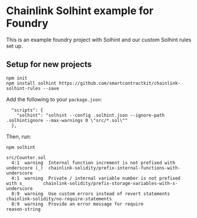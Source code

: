 # Chainlink Solhint example for Foundry

This is an example foundry project with Solhint and our custom Solhint rules set up.

## Setup for new projects

```
npm init 
npm install solhint https://github.com/smartcontractkit/chainlink-solhint-rules --save
```

Add the following to your `package.json`:

```
  "scripts": {
    "solhint": "solhint --config .solhint.json --ignore-path .solhintignore --max-warnings 0 \"src/*.sol\""
  },
```

Then, run:

```
npm solhint

src/Counter.sol
  4:1  warning  Internal function increment is not prefixed with underscore (_)  chainlink-solidity/prefix-internal-functions-with-underscore
  4:1  warning  Private / internal variable number is not prefixed with s_       chainlink-solidity/prefix-storage-variables-with-s-underscore
  8:9  warning  Use custom errors instead of revert statements                   chainlink-solidity/no-require-statements
  8:9  warning  Provide an error message for require                             reason-string
```
